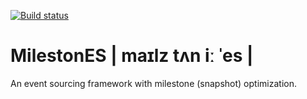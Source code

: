 [![Build status](https://travis-ci.org/hollodotme/MilestonES.svg)](https://travis-ci.org/hollodotme/MilestonES)

# MilestonES | maɪlz tʌn iː ˈes |

An event sourcing framework with milestone (snapshot) optimization. 
